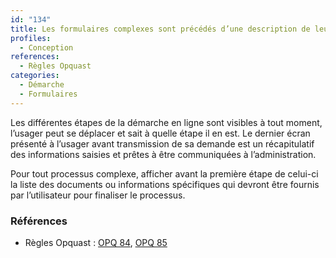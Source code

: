 ```yaml
---
id: "134"
title: Les formulaires complexes sont précédés d’une description de leurs étapes
profiles:
  - Conception
references:
  - Règles Opquast
categories:
  - Démarche
  - Formulaires
---
```


Les différentes étapes de la démarche en ligne sont visibles à tout moment, l’usager peut se déplacer et sait à quelle étape il en est. Le dernier écran présenté à l’usager avant transmission de sa demande est un récapitulatif des informations saisies et prêtes à être communiquées à l’administration.

Pour tout processus complexe, afficher avant la première étape de celui-ci la liste des documents ou informations spécifiques qui devront être fournis par l’utilisateur pour finaliser le processus.

### Références

* Règles Opquast : [OPQ 84](https://checklists.opquast.com/fr/assurance-qualite-web/lutilisateur-est-averti-au-debut-dun-processus-complexe-de-la-nature-des-donnees-exigees), [OPQ 85](https://checklists.opquast.com/fr/assurance-qualite-web/les-processus-complexes-sont-accompagnes-de-la-liste-de-leurs-etapes)
